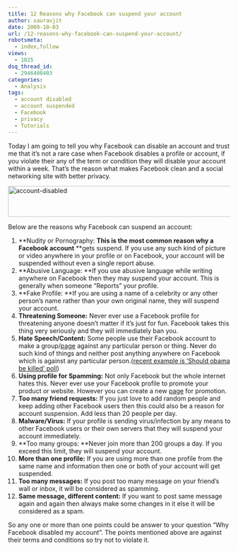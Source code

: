```yaml
---
title: 12 Reasons why Facebook can suspend your account
author: sauravjit
date: 2009-10-03
url: /12-reasons-why-facebook-can-suspend-your-account/
robotsmeta:
  - index,follow
views:
  - 1025
dsq_thread_id:
  - 2946400403
categories:
  - Analysis
tags:
  - account disabled
  - account suspended
  - Facebook
  - privacy
  - Tutorials
---
```

Today I am going to tell you why Facebook can disable an account and trust me that it&#8217;s not a rare case when Facebook disables a profile or account, if you violate their any of the term or condition they will disable your account within a week. That&#8217;s the reason what makes Facebook clean and a social networking site with better privacy.

<img class="aligncenter size-full  wp-image-54198" src="http://cdn.devilsworkshop.org/files/account-disabled.jpg" alt="account-disabled" width="576" height="70" />

Below are the reasons why Facebook can suspend an account:

  1. **Nudity or Pornography: **This is the most common reason why a Facebook account** **gets suspend. If you use any such kind of picture or video anywhere in your profile or on Facebook, your account will be suspended without even a single report abuse.
  2. **Abusive Language: **If you use abusive language while writing anywhere on Facebook then they may suspend your account. This is generally when someone &#8220;Reports&#8221; your profile.
  3. **Fake Profile: **If you are using a name of a celebrity or any other person&#8217;s name rather than your own original name, they will suspend your account.
  4. **Threatening Someone:** Never ever use a Facebook profile for threatening anyone doesn&#8217;t matter if it&#8217;s just for fun. Facebook takes this thing very seriously and they will immediately ban you.
  5. **Hate Speech/Content:** Some people use their Facebook account to make a group/<a href="http://www.facebooknol.com/2009/09/30/how-to-create-pages-on-facebook/" onclick="_gaq.push(['_trackEvent', 'outbound-article', 'http://www.facebooknol.com/2009/09/30/how-to-create-pages-on-facebook/', 'page']);" target="_self">page</a> against any particular person or thing. Never do such kind of things and neither post anything anywhere on Facebook which is against any particular person.(<a href="http://www.facebooknol.com/2009/09/29/facebook-should-obama-be-killed-poll-removed/" onclick="_gaq.push(['_trackEvent', 'outbound-article', 'http://www.facebooknol.com/2009/09/29/facebook-should-obama-be-killed-poll-removed/', 'recent example is &#8216;Should obama be killed&#8217; poll']);" target="_self">recent example is &#8216;Should obama be killed&#8217; poll</a>)
  6. **Using profile for Spamming:** Not only Facebook but the whole internet hates this. Never ever use your Facebook profile to promote your product or website. However you can create a new <a href="http://devilsworkshop.org/2009/09/30/how-to-create-pages-on-facebook/" target="_self">page</a> for promotion.
  7. **Too many friend requests:** If you just love to add random people and keep adding other Facebook users then this could also be a reason for account suspension. Add less than 20 people per day.
  8. **Malware/Virus:** If your profile is sending virus/infection by any means to other Facebook users or their own servers that they will suspend your account immediately.
  9. **Too many groups: **Never join more than 200 groups a day. If you exceed this limit, they will suspend your account.
 10. **More than one profile:** If you are using more than one profile from the same name and information then one or both of your account will get suspended.
 11. **Too many messages:** If you post too many message on your friend&#8217;s wall or inbox, it will be considered as spamming.
 12. **Same message, different content:** If you want to post same message again and again then always make some changes in it else it will be considered as a spam.

So any one or more than one points could be answer to your question &#8220;Why Facebook disabled my account&#8221;. The points mentioned above are against their terms and conditions so try not to violate it.
